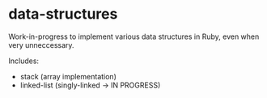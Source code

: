 # data-structures

Work-in-progress to implement various data structures in Ruby, even when very unneccessary.

Includes:
- stack (array implementation)
- linked-list (singly-linked -> IN PROGRESS)
